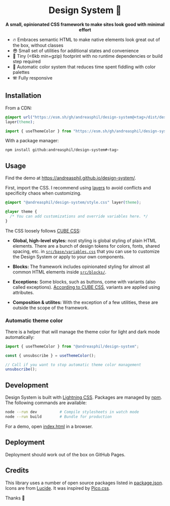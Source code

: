 <h1 align="center">
  Design System 🐥
</h1>

<p align="center">
  <strong>A small, opinionated CSS framework to make sites look good with minimal effort</strong>
</p>

- 🔥 Embraces semantic HTML to make native elements look great out of the box, without classes
- 😎 Small set of utilities for additional states and convenience
- 🐛 Tiny (<6kb min+gzip) footprint with no runtime dependencies or build step required
- 🌈 Automatic color system that reduces time spent fiddling with color palettes
- 🪗 Fully responsive

## Installation

From a CDN:

```css
@import url("https://esm.sh/gh/andreasphil/design-system@<tag>/dist/design-system.min.css")
layer(theme);
```

```js
import { useThemeColor } from "https://esm.sh/gh/andreasphil/design-system@<tag>";
```

With a package manager:

```sh
npm install github:andreasphil/design-system#<tag>
```

## Usage

Find the demo at <https://andreasphil.github.io/design-system/>.

First, import the CSS. I recommend using [layers](https://developer.mozilla.org/en-US/docs/Learn/CSS/Building_blocks/Cascade_layers) to avoid conflicts and specificity chaos when customizing.

```css
@import "@andreasphil/design-system/style.css" layer(theme);

@layer theme {
  /* You can add customizations and override variables here. */
}
```

The CSS loosely follows [CUBE CSS](https://piccalil.li/blog/cube-css/):

- **Global, high-level styles:** nost styling is global styling of plain HTML elements. There are a bunch of design tokens for colors, fonts, shared spacing, etc. in [`src/base/variables.css`](./src/base/variables.css) that you can use to customize the Design System or apply to your own components.

- **Blocks:** The framework includes opinionated styling for almost all common HTML elements inside [`src/blocks/`](./src/blocks/).

- **Exceptions:** Some blocks, such as buttons, come with variants (also called exceptions). [According to CUBE CSS](https://cube.fyi/exception.html#why-data-attributes), variants are applied using attributes.

- **Composition & utilites:** With the exception of a few utilities, these are outside the scope of the framework.

### Automatic theme color

There is a helper that will manage the theme color for light and dark mode automatically:

```js
import { useThemeColor } from "@andreasphil/design-system";

const { unsubscribe } = useThemeColor();

// Call if you want to stop automatic theme color management
unsubscribe();
```

## Development

Design System is built with [Lightning CSS](https://lightningcss.dev). Packages are managed by [npm](https://npmjs.org). The following commands are available:

```sh
node --run dev          # Compile stylesheets in watch mode
node --run build        # Bundle for production
```

For a demo, open [index.html](./index.html) in a browser.

## Deployment

Deployment should work out of the box on GitHub Pages.

## Credits

This library uses a number of open source packages listed in [package.json](./package.json). Icons are from [Lucide](https://lucide.dev/). It was inspired by [Pico.css](https://picocss.com/).

Thanks 🙏
